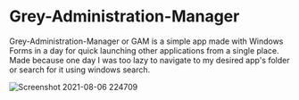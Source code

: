 # Grey-Administration-Manager


Grey-Administration-Manager or GAM is a simple app made with Windows Forms in a day for quick launching other applications from a single place. Made because one day I was too lazy to navigate to my desired app's folder or search for it using windows search. 

![Screenshot 2021-08-06 224709](https://user-images.githubusercontent.com/50517794/128558036-e7c03058-8b2e-47c0-9b08-b9ad8b862a53.png)
